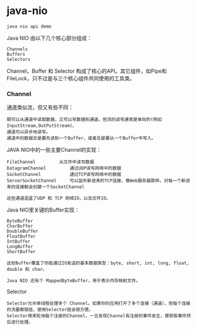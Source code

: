 # java-nio
`java nio api demo`

Java NIO 由以下几个核心部分组成：

    Channels
    Buffers
    Selectors
    
Channel，Buffer 和 Selector 构成了核心的API。其它组件，如Pipe和FileLock，只不过是与三个核心组件共同使用的工具类。

### Channel

通道类似流，但又有些不同：

    既可以从通道中读取数据，又可以写数据到通道。但流的读写通常是单向的(例如InputStream,OutPutStream)。
    通道可以异步地读写。
    通道中的数据总是要先读到一个Buffer，或者总是要从一个Buffer中写入。

JAVA NIO中的一些主要Channel的实现：

    FileChannel			从文件中读写数据
    DatagramChannel			通过UDP读写网络中的数据
    SocketChannel			通过TCP读写网络中的数据
    ServerSocketChannel		可以监听新进来的TCP连接，像Web服务器那样。对每一个新进来的连接都会创建一个SocketChannel

	这些通道涵盖了UDP 和 TCP 网络IO，以及文件IO。
	
Java NIO里关键的Buffer实现：

    ByteBuffer
    CharBuffer
    DoubleBuffer
    FloatBuffer
    IntBuffer
    LongBuffer
    ShortBuffer

	这些Buffer覆盖了你能通过IO发送的基本数据类型：byte, short, int, long, float, double 和 char。

	Java NIO 还有个 MappedByteBuffer，用于表示内存映射文件。
	
Selector

	Selector允许单线程处理多个 Channel。如果你的应用打开了多个连接（通道），但每个连接的流量都很低，使用Selector就会很方便。
	Selector用来轮询每个注册的Channel，一旦发现Channel有注册的事件发生，便获取事件然后进行处理。
	
	